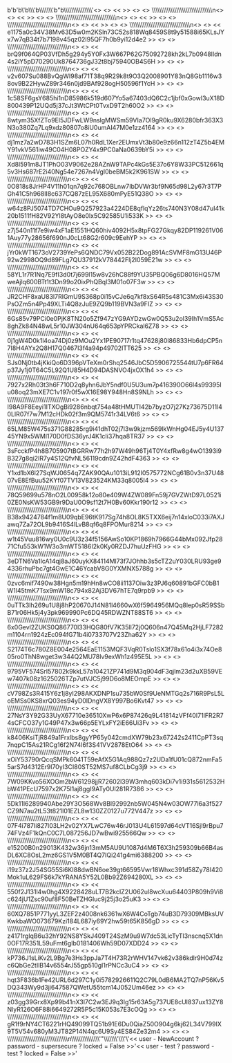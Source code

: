 b'b\'b\\\'b\\\\\\\'b\\\\\\\\\\\\\\\'b"b\\\\\\\\\\\\\\\\\\\\\\\\\\\\\\\'<> <> <<  >> <> <> \\\\\\\\\\\\\\\\\\\\\\\\\\\\\\\\\\\\\\\\\\\\\\\\\\\\\\\\\\\\\\\\n<> <> <<  >> <> <> \\\\\\\\\\\\\\\\\\\\\\\\\\\\\\\\\\\\\\\\\\\\\\\\\\\\\\\\\\\\\\\\n<> <> <<  >> <> <> \\\\\\\\\\\\\\\\\\\\\\\\\\\\\\\\\\\\\\\\\\\\\\\\\\\\\\\\\\\\\\\\n<> <> <<  >> <> <> \\\\\\\\\\\\\\\\\\\\\\\\\\\\\\\\\\\\\\\\\\\\\\\\\\\\\\\\\\\\\\\\n<> <> << e1175a0c34V38Mv63D5w0m2KSln73C52s818Wq8459S8t9y51588i65KLsJYx7w7qB34t7b7198v45qz02I95QF7h0b9yi12d4e2 >> <> <> \\\\\\\\\\\\\\\\\\\\\\\\\\\\\\\\\\\\\\\\\\\\\\\\\\\\\\\\\\\\\\\\n<> <> << brQ9f064QP03VfDh5g294y5Y0Fx3W667P62G75092728kh2kL7b0948lIdn4s2iY5pD70290Uk8764736gJ32t8bj75940OB4S6H >> <> <> \\\\\\\\\\\\\\\\\\\\\\\\\\\\\\\\\\\\\\\\\\\\\\\\\\\\\\\\\\\\\\\\n<> <> << v2v607Su088BvQgWI98af71T38q9R29k8t9O3Q2008901Y83nQ8Gb1116w38ov9B22HywZ89r346n0jd9BAf928ogH50596f1YcH >> <> <> \\\\\\\\\\\\\\\\\\\\\\\\\\\\\\\\\\\\\\\\\\\\\\\\\\\\\\\\\\\\\\\\n<> <> << 1c58SF6gsY685hi1nD85986k519d607Yo5a67403dQ6C2c1jbf0xGowI3uX18D800439P12UQd5j37cJt3WtCPt0TvxD9T2h60O2 >> <> <> \\\\\\\\\\\\\\\\\\\\\\\\\\\\\\\\\\\\\\\\\\\\\\\\\\\\\\\\\\\\\\\\n<> <> << 8wtym35XfZTo9El5JDFwLW9nslgMWSm59VIa7Ol9gR0ku9X6280bfr363X3N3o380Zq7Lq9xdz80807o8iU0umAI47M0e1zz4164 >> <> <> \\\\\\\\\\\\\\\\\\\\\\\\\\\\\\\\\\\\\\\\\\\\\\\\\\\\\\\\\\\\\\\\n<> <> << dj1mz7a2wD783H1SZm6L07h0RdL1Xer2EUmxVt3b80e9z66n112zT4Z5b4EMY91vkV561iw49C04H08POZY4x9PC0aNa0639bY5i >> <> <> \\\\\\\\\\\\\\\\\\\\\\\\\\\\\\\\\\\\\\\\\\\\\\\\\\\\\\\\\\\\\\\\n<> <> << Xd8l591m8JT1PhO03V9062e28AZnW9TAPc4kGs5E37o6Y8W33PC512661q5v3Hs687rE2i40Ng54e7267n4VgI0beBM5k2K961SW >> <> <> \\\\\\\\\\\\\\\\\\\\\\\\\\\\\\\\\\\\\\\\\\\\\\\\\\\\\\\\\\\\\\\\n<> <> << 0O818s8JrHP4V11h01qn7q92c768OBLnw7IbDVWr3bf9N65d98L2y67r3T7PGh41C5h968lI8c637CQ87zEL95X680mPyE51Q38O >> <> <> \\\\\\\\\\\\\\\\\\\\\\\\\\\\\\\\\\\\\\\\\\\\\\\\\\\\\\\\\\\\\\\\n<> <> << w64z8PJ5074TD7CHOu9Q257923a4224DE8qflqYz26ts740N3Y08d47uI41k20b1511fH82V92Yl8tAyO8e0lx5C92585U1i533K >> <> <> \\\\\\\\\\\\\\\\\\\\\\\\\\\\\\\\\\\\\\\\\\\\\\\\\\\\\\\\\\\\\\\\n<> <> << z7j540n11f7e9iw4xF1aE1551HQ60hiv4092H5x8tpFG27Gkqy82DP119261V061Auy77y28656f690nJ0cLt68G2r609c9EehYP >> <> <> \\\\\\\\\\\\\\\\\\\\\\\\\\\\\\\\\\\\\\\\\\\\\\\\\\\\\\\\\\\\\\\\n<> <> << jYr0kWT1673oV2739YePs6QNDC79Vx052B22Dog891AcSVMF8mG13U46P92w2998OQ9d89FLg7QU37912kV78442Flj2I059E21w >> <> <> \\\\\\\\\\\\\\\\\\\\\\\\\\\\\\\\\\\\\\\\\\\\\\\\\\\\\\\\\\\\\\\\n<> <> << 58YL1r7R1Nq7E9fI3d0t7j699l15w8v26hC88f9YU35PBQ06g6D8016HQ57MweAjlq600BTt1t3Dn99o20ixPhQBql3M01o07F3w >> <> <> \\\\\\\\\\\\\\\\\\\\\\\\\\\\\\\\\\\\\\\\\\\\\\\\\\\\\\\\\\\\\\\\n<> <> << JR2CHF8xaU83l7RIGmU9S368p0i15vCJe6q7kf8xS64R5s481C3Mx6i43S30PsOZm5n4Pp49XLTi4Q8zJuE9ZQ9b119BVN3a9FIZ >> <> <> \\\\\\\\\\\\\\\\\\\\\\\\\\\\\\\\\\\\\\\\\\\\\\\\\\\\\\\\\\\\\\\\n<> <> << 6Gs85v79PCi0e0PjK8TN20o5Zf947zYG9AYDzwGw0Q53u2ol39Ih1VmS5Ac8ghZk84N48wL5r10JW304nU64q653pYPRCkal6Z78 >> <> <> \\\\\\\\\\\\\\\\\\\\\\\\\\\\\\\\\\\\\\\\\\\\\\\\\\\\\\\\\\\\\\\\n<> <> << 0j1gW4D0k1l4oa74Dj0z9MOu2Yx1PE90717r1tq47628j80l86833Hb6dpCP5n7I8H4AYx2Q8H17Q0467l3f4a94p49702ITT625 >> <> <> \\\\\\\\\\\\\\\\\\\\\\\\\\\\\\\\\\\\\\\\\\\\\\\\\\\\\\\\\\\\\\\\n<> <> << SJs0Nj0tb4jKkiQo6D396pVTeXm0rShq2546JbC5D5906725544tU7p6FR64p37Jy1j0T64C5L92Q1U85H4D94DASNVO4jxOX1h4 >> <> <> \\\\\\\\\\\\\\\\\\\\\\\\\\\\\\\\\\\\\\\\\\\\\\\\\\\\\\\\\\\\\\\\n<> <> << 7927x2Rh03t3h6F710D2q8yhn6JbY5ndf0U5U3um7p416390O66I4s99395Iu08oq23mXE7C1v197r0f5wX16E98Y948Hn8S9NLh >> <> <> \\\\\\\\\\\\\\\\\\\\\\\\\\\\\\\\\\\\\\\\\\\\\\\\\\\\\\\\\\\\\\\\n<> <> << I98A9F8Eeyi1ITXOgBi9286nbqt754a48tHMUTI42b7byzO7j27Kz73675D11l40LlR07f7w7M12cHDk02f3m9QM5741r34LV6t6 >> <> <> \\\\\\\\\\\\\\\\\\\\\\\\\\\\\\\\\\\\\\\\\\\\\\\\\\\\\\\\\\\\\\\\n<> <> << 65LM85W475s371G88285rg9i41dhT02j7l3w9kjzm569lkWnHg04EJ5y4U13745YN9x5WMl170D0fDS36yrJ4K1cIi37hqa8TR37 >> <> <> \\\\\\\\\\\\\\\\\\\\\\\\\\\\\\\\\\\\\\\\\\\\\\\\\\\\\\\\\\\\\\\\n<> <> << 3sFcckfP4h8B705907tBGRRw77h2h97W49h96Tj4T0Y4xfRw8g4wO1393i9B327g8qi2IR7y4S12QfvNL56119cdn9Z42hdF4363 >> <> <> \\\\\\\\\\\\\\\\\\\\\\\\\\\\\\\\\\\\\\\\\\\\\\\\\\\\\\\\\\\\\\\\n<> <> << Y1xd1bX6l27SqWJ0654q7ZAK90QAu1013iL912I0575772NCg61B0v3n37U4807vE8EfBuu52KYf07TV13V823524KM33q8005I4 >> <> <> \\\\\\\\\\\\\\\\\\\\\\\\\\\\\\\\\\\\\\\\\\\\\\\\\\\\\\\\\\\\\\\\n<> <> << 78Q59699u578nO2L00958k12o80e409W4ZW089Fn59j7GVZWtD97L0521i0ZE0NsKW53GB9r9DaU0O9sf12t7H0Bv60Kkr190r12 >> <> <> \\\\\\\\\\\\\\\\\\\\\\\\\\\\\\\\\\\\\\\\\\\\\\\\\\\\\\\\\\\\\\\\n<> <> << B38x9424784f1m8U09qbE96tK917Sg74h8OL8K5TXX6eij7n14xloC033i7AXJawq7Za72OL9b9416S4lLvB8qf6q8FPOMur8214 >> <> <> \\\\\\\\\\\\\\\\\\\\\\\\\\\\\\\\\\\\\\\\\\\\\\\\\\\\\\\\\\\\\\\\n<> <> << w1t45Vuu816wy0U0c9U3z34f5156AwSo10KP1869h7966G44bMx092Jfp2871Cfu553kW1W3o3mWT5186I2k0Ky0RZDJ7huUzFHG >> <> <> \\\\\\\\\\\\\\\\\\\\\\\\\\\\\\\\\\\\\\\\\\\\\\\\\\\\\\\\\\\\\\\\n<> <> << 3eDTN6Va1IcA14qj8aJ60uykX84114Ml73f7JOhhb3s5cTZ2uY030LRU93ge94336rhuPbc7gt4GwE1C46YcabV8G0YXMNX5788g >> <> <> \\\\\\\\\\\\\\\\\\\\\\\\\\\\\\\\\\\\\\\\\\\\\\\\\\\\\\\\\\\\\\\\n<> <> << 0zvc6mif7490w38Hgn5m19hHn8wCO8ii1137Oiw3z3PJ6q60891bGFC0bB1W1l45tmK7Tsx9mW18c794x82Aj3DV67hTE7q9rpb9 >> <> <> \\\\\\\\\\\\\\\\\\\\\\\\\\\\\\\\\\\\\\\\\\\\\\\\\\\\\\\\\\\\\\\\n<> <> << 0uTTk3lh269u1U8j8hP20670J14N81l4660wX6f5964956MQq8lep0sR59SSbB71r06Hk5j4y3pk969990Pc6DQ45RDWZNT88ST6 >> <> <> \\\\\\\\\\\\\\\\\\\\\\\\\\\\\\\\\\\\\\\\\\\\\\\\\\\\\\\\\\\\\\\\n<> <> << 6x0Gevl2ZUKS0Q86770l33HQG80fV7K35lI72j0Q606n47Q45Mq2HjLF7282m1104rn1924zEc094fG71b4i0733707V23Zha62Y >> <> <> \\\\\\\\\\\\\\\\\\\\\\\\\\\\\\\\\\\\\\\\\\\\\\\\\\\\\\\\\\\\\\\\n<> <> << S2174T6c780Z8E004e2564EaE1153MQF3VqR0Tslo1SX3f78x61o4i3x74Oe805ro0ThN8wget3w344Q2MU78lv9exWh1z495E5L >> <> <> \\\\\\\\\\\\\\\\\\\\\\\\\\\\\\\\\\\\\\\\\\\\\\\\\\\\\\\\\\\\\\\\n<> <> << 9795VF574SrI57802k9kkL57a10421ZP741d9M3q904dF3qjlm23d2uXB59VEw7407k08z1625026TZp7utVJC5j99D6o8MEOmpE >> <> <> \\\\\\\\\\\\\\\\\\\\\\\\\\\\\\\\\\\\\\\\\\\\\\\\\\\\\\\\\\\\\\\\n<> <> << cV798Zs3R415Y6z1j8yI298AKXDNP1su735bW0Sf9UeNMTGq2s716R9PsL5LoEMSs0KS8xrQ03es94yD0IDngVX8Y997Bo6Kvt47 >> <> <> \\\\\\\\\\\\\\\\\\\\\\\\\\\\\\\\\\\\\\\\\\\\\\\\\\\\\\\\\\\\\\\\n<> <> << 27NsY3Y92G33UyX67710e36510XwP6x6P87426q9L41814zVFf40I71lFR2R74sCFCO37y1G49P47x3w66p5EYLxFY2iE66Ui3Fv >> <> <> \\\\\\\\\\\\\\\\\\\\\\\\\\\\\\\\\\\\\\\\\\\\\\\\\\\\\\\\\\\\\\\\n<> <> << k8406KsiTjR849a1Frxlbs8gyYP65y042cmdXW79b23x67242s2411CpPT3sq7nqpC15As21RCg16f2N74l6f3S41VV2878EtO64 >> <> <> \\\\\\\\\\\\\\\\\\\\\\\\\\\\\\\\\\\\\\\\\\\\\\\\\\\\\\\\\\\\\\\\n<> <> << xOiY53790rQcqSMPk6041T59eAfX5G1Aq988Qz7z2UDa1fU01cQ872nmFa55arS7d4312Er9l70yI3CI80ST52MS7uf8CLbCg3j9 >> <> <> \\\\\\\\\\\\\\\\\\\\\\\\\\\\\\\\\\\\\\\\\\\\\\\\\\\\\\\\\\\\\\\\n<> <> << 7W09KKvo56XOGm2bW61298jjR72602l39W3mhq603kDi7v1i931s5612532HbW41PEcU7597x2K75l1aj8ggI9ATy0Ul281R7386 >> <> <> \\\\\\\\\\\\\\\\\\\\\\\\\\\\\\\\\\\\\\\\\\\\\\\\\\\\\\\\\\\\\\\\n<> <> << 5Dk11l6289940Abe29Y3O568Wv8Bl92992nb5W045N4w03OW77l6a3f527CZ9N7au2tL53t821I01EZL8w130ZZ0127u772V447z >> <> <> \\\\\\\\\\\\\\\\\\\\\\\\\\\\\\\\\\\\\\\\\\\\\\\\\\\\\\\\\\\\\\\\n<> <> << 07F4i787Ii827l03LH2v02YX7LwC76w46rJ013U4L61597d64cVT16Sjl9rBpu774FVz4F1kQnC0C7L087256JD7wBwi925566Qw >> <> <> \\\\\\\\\\\\\\\\\\\\\\\\\\\\\\\\\\\\\\\\\\\\\\\\\\\\\\\\\\\\\\\\n<> <> << e15200B0n29013K432w36jn13mM5AU9U1087d4M6T6X3h259309b66B4asDL6XC8OsL2mz6GS1V5M0BT4Q7IQi241g4mi6388200 >> <> <> \\\\\\\\\\\\\\\\\\\\\\\\\\\\\\\\\\\\\\\\\\\\\\\\\\\\\\\\\\\\\\\\n<> <> << i19z37z2J54SG55Si6KI88dwBN6oe39gt66595Vwr18Whxc391d58Zy78I420Mok1uL629FS6k7kYRANA5Y52L0Bb92Z694280XL >> <> <> \\\\\\\\\\\\\\\\\\\\\\\\\\\\\\\\\\\\\\\\\\\\\\\\\\\\\\\\\\\\\\\\n<> <> << 550f2J131l4w0hg4X9228428uLT7B2kcIZ2U062ul8wcXuu64403P809h9Vi8c624jU1Zsc90uf8F50BeTZHGluc9j25j3o25uK3 >> <> <> \\\\\\\\\\\\\\\\\\\\\\\\\\\\\\\\\\\\\\\\\\\\\\\\\\\\\\\\\\\\\\\\n<> <> << 60XQ7851P771yyL3ZEF2z4008nk6361wX6W4CoTgb74uB3D79309MBksUVKwkbaWO073679Kzi184L687iy69Y2hw59t65K856gD >> <> <> \\\\\\\\\\\\\\\\\\\\\\\\\\\\\\\\\\\\\\\\\\\\\\\\\\\\\\\\\\\\\\\\n<> <> << z4171rglqB6u32hY92NS8YSkJ409T24SzM9u9W7dc53LicTyTI3nscnq5X1dn0OF17R351L59uFmt6gIb0181406Wh59D07XDD24 >> <> <> \\\\\\\\\\\\\\\\\\\\\\\\\\\\\\\\\\\\\\\\\\\\\\\\\\\\\\\\\\\\\\\\n<> <> << kP736J1sLiKv2L9Bg7e3Hs3ppJa7T4H73R2rWHV147vk62v386kdlr9H0d74zc6QbGe2tIlB14v6554rJ55gp510gl1rPNCc3uC4 >> <> <> \\\\\\\\\\\\\\\\\\\\\\\\\\\\\\\\\\\\\\\\\\\\\\\\\\\\\\\\\\\\\\\\n<> <> << hqt3F836b1Fe42URL6d297C1y0i5782926611Q2C79L0dB6MA2TQ7nP56Kv5DQ343Wy9d3ji647587QWetU55tcm14J052Um46ez >> <> <> \\\\\\\\\\\\\\\\\\\\\\\\\\\\\\\\\\\\\\\\\\\\\\\\\\\\\\\\\\\\\\\\n<> <> << z03gg39Grx8Xp99b41nX3l7C2w3EJ9q3Ig15r63A5g737UE8cUI837ux13ZY8NlyR126O6F88i6649272R5P5c15K053s7E3cOQg >> <> <> \\\\\\\\\\\\\\\\\\\\\\\\\\\\\\\\\\\\\\\\\\\\\\\\\\\\\\\\\\\\\\\\n<> <> << gR1f9rNY4CT6221rHQ49099TQ51b91E6Du0QiaZ50O904g6kj62L34V799IX9T5V54v680yM3JT82P14N4qc6U9Sy4ES84Ze32m4 >> <> <> \\\\\\\\\\\\\\\\\\\\\\\\\\\\\\\\\\\\\\\\\\\\\\\\\\\\\\\\\\\\\\\\n\\\\\\\\\\\\\\\\\\\\\\\\\\\\\\\'"\\\\\\\\\\\\\\\'\\\\\\\'\\\'<< user - NewAccount ? password - supersecure ? locked = False >>\'<< user - test ? password - test ? locked = False >>'